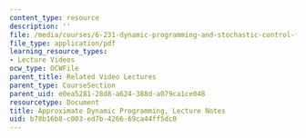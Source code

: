 ```yaml
---
content_type: resource
description: ''
file: /media/courses/6-231-dynamic-programming-and-stochastic-control-fall-2015/b78b16b8c003ed7b426669ca44ff5dc0_MIT6_231F15_notes_short.pdf
file_type: application/pdf
learning_resource_types:
- Lecture Videos
ocw_type: OCWFile
parent_title: Related Video Lectures
parent_type: CourseSection
parent_uid: e0ea5281-28d8-a624-388d-a079ca1ce048
resourcetype: Document
title: Approximate Dynamic Programming, Lecture Notes
uid: b78b16b8-c003-ed7b-4266-69ca44ff5dc0
---
```

